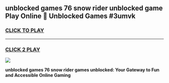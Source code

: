 
## unblocked games 76 snow rider unblocked game Play Online 👋 Unblocked Games #3umvk
<h3>
<a href="https://premium.freeplayer.one?title=unblocked_games_76_snow_rider&ref=21F">CLICK TO PLAY</a></h3>
<hr>

<h3>
<a href="https://premium.freeplayer.one?title=unblocked_games_76_snow_rider&ref=21F">CLICK 2 PLAY</a>
  
</h3>

<a href="https://premium.freeplayer.one?title=unblocked_games_76_snow_rider&ref=21F/"><img src="https://clearcache.store/games.png"></a>


**unblocked games 76 snow rider games unblocked: Your Gateway to Fun and Accessible Online Gaming**
